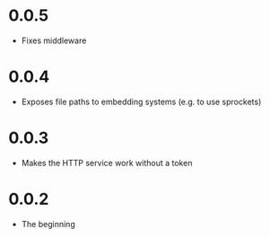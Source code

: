 # 0.0.5

* Fixes middleware

# 0.0.4

* Exposes file paths to embedding systems (e.g. to use sprockets)

# 0.0.3

* Makes the HTTP service work without a token

# 0.0.2

* The beginning
